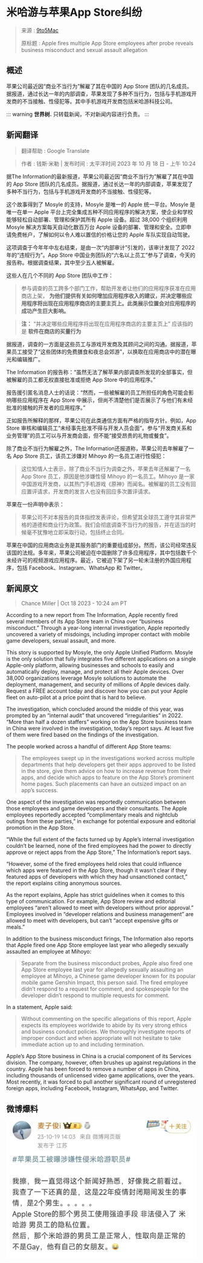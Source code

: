 # 米哈游与苹果App Store纠纷
> 来源 : [9to5Mac](https://9to5mac.com/2023/10/18/apple-fires-multiple-app-store-employees-after-probe-reveals-business-misconduct-and-sexual-assault-allegation/)
>
> 原标题 : Apple fires multiple App Store employees after probe reveals business misconduct and sexual assault allegation

## 概述
苹果公司最近因“商业不当行为”解雇了其在中国的 App Store 团队的几名成员。据报道，通过长达一年的内部调查，苹果发现了多种不当行为，包括与手机游戏开发商的不当接触、性侵犯等。其中手机游戏开发商包括米哈游科技公司。

::: warning
**世界树.** 只转载新闻，不对新闻内容进行负责。
:::


## 新闻翻译
> 翻译帮助 : Google Translate

> 作者 : 钱斯·米勒 | 发布时间 : 太平洋时间 2023 年 10 月 18 日 - 上午 10:24

据The Information的最新报道，苹果公司最近因“商业不当行为”解雇了其在中国的 App Store 团队的几名成员。据报道，通过长达一年的内部调查，苹果发现了多种不当行为，包括与手机游戏开发商的不当接触、性侵犯等。

这个故事得到了 Mosyle 的支持，Mosyle 是唯一的 Apple 统一平台。Mosyle 是唯一在单一 Apple 平台上完全集成五种不同应用程序的解决方案，使企业和学校能够轻松自动部署、管理和保护其所有 Apple 设备。超过 38,000 个组织利用 Mosyle 解决方案每天自动化数百万台 Apple 设备的部署、管理和安全。立即申请免费帐户，了解如何以令人难以置信的价格让您的 Apple 车队实现自动驾驶。

这项调查于今年年中左右结束，是由一次“内部审计”引发的，该审计发现了 2022 年的“违规行为”。App Store 中国业务团队的“六名以上员工”参与了调查，今天的报告称。根据调查结果，其中至少五人被解雇。

这些人在几个不同的 App Store 团队中工作：

> 参与调查的员工跨多个部门工作，帮助开发者让他们的应用程序获准在应用商店上架， **为他们提供有关如何增加应用程序收入的建议，并决定哪些应用程序将出现在应用程序商店的主要主页上。此类展示位置会对应用程序的成功产生巨大影响。** 



> **注：** “并决定哪些应用程序将出现在应用程序商店的主要主页上” 应该指的是 **软件在商店的买量行为** 

据报道，调查的一方面是这些员工与游戏开发商及其顾问之间的沟通。据报道，苹果员工接受了“这些团体的免费膳食和夜总会郊游”，以换取在应用商店中的潜在曝光和编辑推广。

The Information 的报告称：“虽然无法了解苹果内部调查所发现的全部事实，但被解雇的员工都无权直接批准或拒绝 App Store 中的应用程序。”

报告援引匿名消息人士的话说：“然而，一些被解雇的员工所担任的角色可能会影响哪些应用程序在 App Store 中展示，但尚不清楚他们是否展示了与他们有未经批准的接触的开发者的应用程序。”

正如报告所解释的那样，苹果公司在此类通信方面有严格的指导方针。例如，App Store 审核和编辑员工“未经事先批准不得与开发人员会面”。参与“开发商关系和业务管理”的员工可以与开发商会面，但不能“接受昂贵的礼物或餐食”。

除了商业不当行为解雇之外，The Information还报道称，苹果公司去年解雇了一名 App Store 员工，该员工涉嫌对 Mihoyo 的一名员工进行性侵犯：

> 这位知情人士表示，除了商业不当行为调查之外，苹果去年还解雇了一名 App Store 员工，原因是他涉嫌性侵 Mihoyo 的一名员工。Mihoyo 是一家中国游戏开发商，以其热门手机游戏《原神》而闻名。被解雇的员工没有回应置评请求，开发商的发言人也没有回应多次置评请求。

苹果在一份声明中表示：

> 苹果公司不对本报告的具体指控发表评论，但希望其全球员工遵守其非常严格的道德和商业行为政策。我们会彻底调查不当行为的报告，并在适当的时候毫不犹豫地立即采取行动，包括终止合同。

苹果在中国的应用商店业务是其服务部门的重要组成部分。然而，该公司经常违反该国的法规。多年来，苹果公司被迫在中国删除了许多应用程序，其中包括数千个未经许可的视频游戏应用程序。最近，它被迫下架了另一轮未注册的外国应用程序，包括 Facebook、Instagram、WhatsApp 和 Twitter。

## 新闻原文
> Chance Miller | Oct 18 2023 - 10:24 am PT

According to a new report from The Information, Apple recently fired several members of its App Store team in China over “business misconduct.” Through a year-long internal investigation, Apple reportedly uncovered a variety of misdoings, including improper contact with mobile game developers, sexual assault, and more.

This story is supported by Mosyle, the only Apple Unified Platform. Mosyle is the only solution that fully integrates five different applications on a single Apple-only platform, allowing businesses and schools to easily and automatically deploy, manage, and protect all their Apple devices. Over 38,000 organizations leverage Mosyle solutions to automate the deployment, management, and security of millions of Apple devices daily. Request a FREE account today and discover how you can put your Apple fleet on auto-pilot at a price point that is hard to believe.

The investigation, which concluded around the middle of this year, was prompted by an “internal audit” that uncovered “irregularities” in 2022. “More than half a dozen staffers” working on the App Store business team in China were involved in the investigation, today’s report says. At least five of them were fired based on the findings of the investigation.

The people worked across a handful of different App Store teams:

> The employees swept up in the investigations worked across multiple departments that help developers get their apps approved to be listed in the store, give them advice on how to increase revenue from their apps, and decide which apps to feature on the App Store’s prominent home pages. Such placements can have an outsized impact on an app’s success.

One aspect of the investigation was reportedly communication between those employees and game developers and their consultants. The Apple employees reportedly accepted “complimentary meals and nightclub outings from these parties,” in exchange for potential exposure and editorial promotion in the App Store.

“While the full extent of the facts turned up by Apple’s internal investigation couldn’t be learned, none of the fired employees had the power to directly approve or reject apps from the App Store,” The Information’s report says.

“However, some of the fired employees held roles that could influence which apps were featured in the App Store, though it wasn’t clear if they featured apps of developers with which they had unsanctioned contact,” the report explains citing anonymous sources.

As the report explains, Apple has strict guidelines when it comes to this type of communication. For example, App Store review and editorial employees “aren’t allowed to meet with developers without prior approval.” Employees involved in “developer relations and business management” are allowed to meet with developers, but can’t “accept expensive gifts or meals.”

In addition to the business misconduct firings, The Information also reports that Apple fired one App Store employee last year who allegedly sexually assaulted an employee at Mihoyo:

> Separate from the business misconduct probes, Apple also fired one App Store employee last year for allegedly sexually assaulting an employee at Mihoyo, a Chinese game developer known for its popular mobile game Genshin Impact, this person said. The fired employee didn’t respond to a request for comment, and spokespeople for the developer didn’t respond to multiple requests for comment.

In a statement, Apple said:

> Without commenting on the specific allegations of this report, Apple expects its employees worldwide to abide by its very strong ethics and business conduct policies. We thoroughly investigate reports of improper conduct and when appropriate will not hesitate to take immediate action up to and including termination.

Apple’s App Store business in China is a crucial component of its Services division. The company, however, often brushes up against regulations in the country. Apple has been forced to remove a number of apps in China, including thousands of unlicensed video game applications, over the years. Most recently, it was forced to pull another significant round of unregistered foreign apps, including Facebook, Instagram, WhatsApp, and Twitter.


## 微博爆料
![454](./1.jpg)